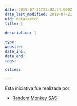 ```yaml
---
date: 2019-07-21T23:02:24.000Z
date_last_modified: 2019-07-21
uid: datasketch
title: |
  
description: |
  
type: 
website: 
date_ini: 
date_end: 
tags:

cities: 

---
```


Esta iniciativa fue realizada por:

- [Random Monkey SAS](/organizaciones/random-monkey-sas)
